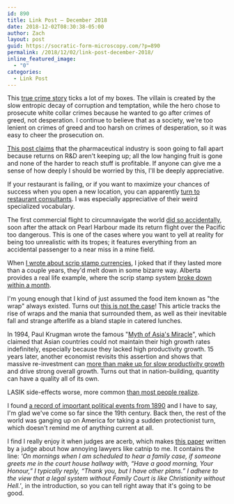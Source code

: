 ```yaml
---
id: 890
title: Link Post – December 2018
date: 2018-12-02T08:30:38-05:00
author: Zach
layout: post
guid: https://socratic-form-microscopy.com/?p=890
permalink: /2018/12/02/link-post-december-2018/
inline_featured_image:
  - "0"
categories:
  - Link Post
---
```

This <a href="https://www.nytimes.com/interactive/2018/05/03/magazine/money-issue-iowa-lottery-fraud-mystery.html">true crime story</a> ticks a lot of my boxes. The villain is created by the slow entropic decay of corruption and temptation, while the hero chose to prosecute white collar crimes because he wanted to go after crimes of greed, not desperation. I continue to believe that as a society, we're too lenient on crimes of greed and too harsh on crimes of desperation, so it was easy to cheer the prosecution on.

<a href="https://endpts.com/pharmas-broken-business-model-an-industry-on-the-brink-of-terminal-decline/">This post claims</a> that the pharmaceutical industry is soon going to fall apart because returns on R&amp;D aren't keeping up; all the low hanging fruit is gone and none of the harder to reach stuff is profitable. If anyone can give me a sense of how deeply I should be worried by this, I'll be deeply appreciative.

If your restaurant is failing, or if you want to maximize your chances of success when you open a new location, you can apparently <a href="https://munchies.vice.com/en_us/article/bjp9xv/how-chain-restaurant-menus-get-made">turn to restaurant consultants</a>. I was especially appreciative of their weird specialized vocabulary.

The first commercial flight to circumnavigate the world <a href="https://medium.com/lapsed-historian/the-long-way-round-the-plane-that-accidentally-circumnavigated-the-world-c04ca734c6bb">did so accidentally</a>, soon after the attack on Pearl Harbour made its return flight over the Pacific too dangerous. This is one of the cases where you want to yell at reality for being too unrealistic with its tropes; it features everything from an accidental passenger to a near miss in a mine field.

When <a href="https://socratic-form-microscopy.com/2018/10/30/scrip-stamp-currencies-arent-a-miracle/">I wrote about scrip stamp currencies</a>, I joked that if they lasted more than a couple years, they'd melt down in some bizarre way. Alberta provides a real life example, where the scrip stamp system <a href="http://jpkoning.blogspot.ca/2015/05/alberta-prosperity-certificates-and.html">broke down within a month</a>.

I'm young enough that I kind of just assumed the food item known as "the wrap" always existed. Turns out <a href="https://www.eater.com/2017/12/4/16717262/world-wrapps-wrap-mission-burrito">this is not the case</a>! This article tracks the rise of wraps and the mania that surrounded them, as well as their inevitable fall and strange afterlife as a bland staple in catered lunches.

In 1994, Paul Krugman wrote the famous "<a href="https://www.brmandel.com/uploads/3/2/4/5/3245755/myth_of_asias-miracle.pdf">Myth of Asia's Miracle</a>", which claimed that Asian countries could not maintain their high growth rates indefinitely, especially because they lacked high productivity growth. 15 years later, another economist revisits this assertion and shows that massive re-investment can <a href="http://ablog.typepad.com/citifc/2009/05/comments-on-paul-krugman-and-alwyn-young-on-the-myth-of-asias-miracle---why-quantity-may-be-more-important-than-quality.html">more than make up for slow productivity growth</a> and drive strong overall growth. Turns out that in nation-building, quantity can have a quality all of its own.

LASIK side-effects worse, more common <a href="https://www.nytimes.com/2018/06/11/well/lasik-complications-vision.html">than most people realize</a>.

I found <a href="https://books.google.ca/books?id=A30QAAAAYAAJ&amp;printsec=frontcover&amp;dq=political+science+quarterly+Record+of+Political+Events+volume+2&amp;hl=en&amp;sa=X&amp;ved=0ahUKEwirodaXkM_bAhUq34MKHcNYChAQ6AEIKTAA#v=onepage&amp;q=political%20science%20quarterly%20Record%20of%20Political%20Events%20volume%202&amp;f=false">a record of important political events from 1890</a> and I have to say, I'm glad we've come so far since the 19th century. Back then, the rest of the world was ganging up on America for taking a sudden protectionist turn, which doesn't remind me of anything current at all.

I find I really enjoy it when judges are acerb, which makes <a href="http://www.oba.org/en/pdf/JudgesView.pdf">this paper</a> written by a judge about how annoying lawyers like catnip to me. It contains the line: <em>'On mornings when I am scheduled to hear a family case, if someone greets me in the court house hallway with, “Have a good morning, Your Honour,” I typically reply, “Thank you, but I have other plans.” I adhere to the view that a legal system without Family Court is like Christianity without Hell.'</em>, in the introduction, so you can tell right away that it's going to be good.
